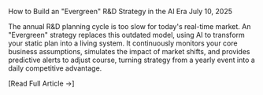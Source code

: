 How to Build an "Evergreen" R&D Strategy in the AI Era
July 10, 2025

The annual R&D planning cycle is too slow for today's real-time market. An "Evergreen" strategy replaces this outdated model, using AI to transform your static plan into a living system. It continuously monitors your core business assumptions, simulates the impact of market shifts, and provides predictive alerts to adjust course, turning strategy from a yearly event into a daily competitive advantage.

[Read Full Article →]
